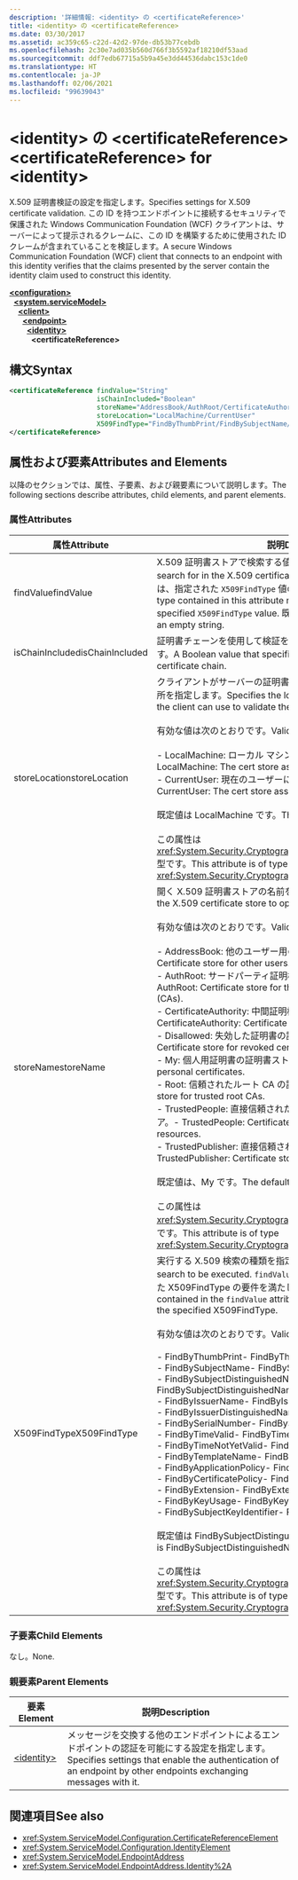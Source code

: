 ```yaml
---
description: '詳細情報: <identity> の <certificateReference>'
title: <identity> の <certificateReference>
ms.date: 03/30/2017
ms.assetid: ac359c65-c22d-42d2-97de-db53b77cebdb
ms.openlocfilehash: 2c30e7ad035b560d766f3b5592af18210df53aad
ms.sourcegitcommit: ddf7edb67715a5b9a45e3dd44536dabc153c1de0
ms.translationtype: HT
ms.contentlocale: ja-JP
ms.lasthandoff: 02/06/2021
ms.locfileid: "99639043"
---
```

# <a name="certificatereference-for-identity"></a><span data-ttu-id="f822b-103">\<identity> の \<certificateReference></span><span class="sxs-lookup"><span data-stu-id="f822b-103">\<certificateReference> for \<identity></span></span>

<span data-ttu-id="f822b-104">X.509 証明書検証の設定を指定します。</span><span class="sxs-lookup"><span data-stu-id="f822b-104">Specifies settings for X.509 certificate validation.</span></span> <span data-ttu-id="f822b-105">この ID を持つエンドポイントに接続するセキュリティで保護された Windows Communication Foundation (WCF) クライアントは、サーバーによって提示されるクレームに、この ID を構築するために使用された ID クレームが含まれていることを検証します。</span><span class="sxs-lookup"><span data-stu-id="f822b-105">A secure Windows Communication Foundation (WCF) client that connects to an endpoint with this identity verifies that the claims presented by the server contain the identity claim used to construct this identity.</span></span>  
  
[**\<configuration>**](../configuration-element.md)\
&nbsp;&nbsp;[**\<system.serviceModel>**](system-servicemodel.md)\
&nbsp;&nbsp;&nbsp;&nbsp;[**\<client>**](client.md)\
&nbsp;&nbsp;&nbsp;&nbsp;&nbsp;&nbsp;[**\<endpoint>**](endpoint-of-client.md)\
&nbsp;&nbsp;&nbsp;&nbsp;&nbsp;&nbsp;&nbsp;&nbsp;[**\<identity>**](identity.md)\
&nbsp;&nbsp;&nbsp;&nbsp;&nbsp;&nbsp;&nbsp;&nbsp;&nbsp;&nbsp;**\<certificateReference>**  
  
## <a name="syntax"></a><span data-ttu-id="f822b-106">構文</span><span class="sxs-lookup"><span data-stu-id="f822b-106">Syntax</span></span>  
  
```xml  
<certificateReference findValue="String"
                      isChainIncluded="Boolean"
                      storeName="AddressBook/AuthRoot/CertificateAuthority/Disallowed/My/Root/TrustedPeople/TrustedPublisher"
                      storeLocation="LocalMachine/CurrentUser"
                      X509FindType="FindByThumbPrint/FindBySubjectName/FindBySubjectDistinguishedName/FindByIssuerName/FindByIssuerDistinguishedName/FindBySerialNumber/FindByTimeValid/FindByTimeNotYetValid/FindByTemplateName/FindByApplicationPolicy/FindByCertificatePolicy/FindByExtension/FindByKeyUsage/FindBySubjectKeyIdentifier">
</certificateReference>
```  
  
## <a name="attributes-and-elements"></a><span data-ttu-id="f822b-107">属性および要素</span><span class="sxs-lookup"><span data-stu-id="f822b-107">Attributes and Elements</span></span>  

 <span data-ttu-id="f822b-108">以降のセクションでは、属性、子要素、および親要素について説明します。</span><span class="sxs-lookup"><span data-stu-id="f822b-108">The following sections describe attributes, child elements, and parent elements.</span></span>  
  
### <a name="attributes"></a><span data-ttu-id="f822b-109">属性</span><span class="sxs-lookup"><span data-stu-id="f822b-109">Attributes</span></span>  
  
|<span data-ttu-id="f822b-110">属性</span><span class="sxs-lookup"><span data-stu-id="f822b-110">Attribute</span></span>|<span data-ttu-id="f822b-111">説明</span><span class="sxs-lookup"><span data-stu-id="f822b-111">Description</span></span>|  
|---------------|-----------------|  
|<span data-ttu-id="f822b-112">findValue</span><span class="sxs-lookup"><span data-stu-id="f822b-112">findValue</span></span>|<span data-ttu-id="f822b-113">X.509 証明書ストアで検索する値を指定します。</span><span class="sxs-lookup"><span data-stu-id="f822b-113">Specifies the value to search for in the X.509 certificate store.</span></span> <span data-ttu-id="f822b-114">この属性に格納されている型は、指定された `X509FindType` 値の要件を満たす必要があります。</span><span class="sxs-lookup"><span data-stu-id="f822b-114">The type contained in this attribute must satisfy the requirements of the specified `X509FindType` value.</span></span> <span data-ttu-id="f822b-115">既定値は空の文字列です。</span><span class="sxs-lookup"><span data-stu-id="f822b-115">The default is an empty string.</span></span>|  
|<span data-ttu-id="f822b-116">isChainIncluded</span><span class="sxs-lookup"><span data-stu-id="f822b-116">isChainIncluded</span></span>|<span data-ttu-id="f822b-117">証明書チェーンを使用して検証を行うかどうかを指定するブール値です。</span><span class="sxs-lookup"><span data-stu-id="f822b-117">A Boolean value that specifies if the validation is done using a certificate chain.</span></span>|  
|<span data-ttu-id="f822b-118">storeLocation</span><span class="sxs-lookup"><span data-stu-id="f822b-118">storeLocation</span></span>|<span data-ttu-id="f822b-119">クライアントがサーバーの証明書の検証に使用できる証明書ストアの場所を指定します。</span><span class="sxs-lookup"><span data-stu-id="f822b-119">Specifies the location of the certificate store that the client can use to validate the server’s certificate.</span></span><br /><br /> <span data-ttu-id="f822b-120">有効な値は次のとおりです。</span><span class="sxs-lookup"><span data-stu-id="f822b-120">Valid values include the following:</span></span><br /><br /> <span data-ttu-id="f822b-121">-   LocalMachine: ローカル マシンに割り当てられた証明書ストア。</span><span class="sxs-lookup"><span data-stu-id="f822b-121">-   LocalMachine: The cert store assigned to the local machine.</span></span><br /><span data-ttu-id="f822b-122">-   CurrentUser: 現在のユーザーに割り当てられた証明書ストア。</span><span class="sxs-lookup"><span data-stu-id="f822b-122">-   CurrentUser: The cert store assigned to the current user.</span></span><br /><br /> <span data-ttu-id="f822b-123">既定値は LocalMachine です。</span><span class="sxs-lookup"><span data-stu-id="f822b-123">The default value is LocalMachine.</span></span><br /><br /> <span data-ttu-id="f822b-124">この属性は <xref:System.Security.Cryptography.X509Certificates.StoreLocation> 型です。</span><span class="sxs-lookup"><span data-stu-id="f822b-124">This attribute is of type <xref:System.Security.Cryptography.X509Certificates.StoreLocation>.</span></span>|  
|<span data-ttu-id="f822b-125">storeName</span><span class="sxs-lookup"><span data-stu-id="f822b-125">storeName</span></span>|<span data-ttu-id="f822b-126">開く X.509 証明書ストアの名前を指定します。</span><span class="sxs-lookup"><span data-stu-id="f822b-126">Specifies the name of the X.509 certificate store to open.</span></span><br /><br /> <span data-ttu-id="f822b-127">有効な値は次のとおりです。</span><span class="sxs-lookup"><span data-stu-id="f822b-127">Valid values include the following:</span></span><br /><br /> <span data-ttu-id="f822b-128">-   AddressBook: 他のユーザー用の証明書ストア。</span><span class="sxs-lookup"><span data-stu-id="f822b-128">-   AddressBook: Certificate store for other users.</span></span><br /><span data-ttu-id="f822b-129">-   AuthRoot: サードパーティ証明機関 (CA) の証明書ストア。</span><span class="sxs-lookup"><span data-stu-id="f822b-129">-   AuthRoot: Certificate store for third-party certification authorities (CAs).</span></span><br /><span data-ttu-id="f822b-130">-   CertificateAuthority: 中間証明機関 (CA) の証明書ストア。</span><span class="sxs-lookup"><span data-stu-id="f822b-130">-   CertificateAuthority: Certificate store for intermediate CAs.</span></span><br /><span data-ttu-id="f822b-131">-   Disallowed: 失効した証明書の証明書ストア。</span><span class="sxs-lookup"><span data-stu-id="f822b-131">-   Disallowed: Certificate store for revoked certificates.</span></span><br /><span data-ttu-id="f822b-132">-   My: 個人用証明書の証明書ストア。</span><span class="sxs-lookup"><span data-stu-id="f822b-132">-   My: Certificate store for personal certificates.</span></span><br /><span data-ttu-id="f822b-133">-   Root: 信頼されたルート CA の証明書ストア。</span><span class="sxs-lookup"><span data-stu-id="f822b-133">-   Root: Certificate store for trusted root CAs.</span></span><br /><span data-ttu-id="f822b-134">-   TrustedPeople: 直接信頼されたユーザーやリソースの証明書ストア。</span><span class="sxs-lookup"><span data-stu-id="f822b-134">-   TrustedPeople: Certificate store for directly trusted people and resources.</span></span><br /><span data-ttu-id="f822b-135">-   TrustedPublisher: 直接信頼された発行者の証明書ストア。</span><span class="sxs-lookup"><span data-stu-id="f822b-135">-   TrustedPublisher: Certificate store for directly trusted publishers.</span></span><br /><br /> <span data-ttu-id="f822b-136">既定値は、My です。</span><span class="sxs-lookup"><span data-stu-id="f822b-136">The default value is My.</span></span><br /><br /> <span data-ttu-id="f822b-137">この属性は <xref:System.Security.Cryptography.X509Certificates.StoreName> 型です。</span><span class="sxs-lookup"><span data-stu-id="f822b-137">This attribute is of type <xref:System.Security.Cryptography.X509Certificates.StoreName>.</span></span>|  
|<span data-ttu-id="f822b-138">X509FindType</span><span class="sxs-lookup"><span data-stu-id="f822b-138">X509FindType</span></span>|<span data-ttu-id="f822b-139">実行する X.509 検索の種類を指定します。</span><span class="sxs-lookup"><span data-stu-id="f822b-139">Specifies the type of X.509 search to be executed.</span></span> <span data-ttu-id="f822b-140">`findValue` 属性に含まれている型は、指定された X509FindType の要件を満たしている必要があります。</span><span class="sxs-lookup"><span data-stu-id="f822b-140">The type contained in the `findValue` attribute must satisfy the requirements of the specified X509FindType.</span></span><br /><br /> <span data-ttu-id="f822b-141">有効な値は次のとおりです。</span><span class="sxs-lookup"><span data-stu-id="f822b-141">Valid values include the following:</span></span><br /><br /> <span data-ttu-id="f822b-142">-   FindByThumbPrint</span><span class="sxs-lookup"><span data-stu-id="f822b-142">-   FindByThumbPrint</span></span><br /><span data-ttu-id="f822b-143">-   FindBySubjectName</span><span class="sxs-lookup"><span data-stu-id="f822b-143">-   FindBySubjectName</span></span><br /><span data-ttu-id="f822b-144">-   FindBySubjectDistinguishedName</span><span class="sxs-lookup"><span data-stu-id="f822b-144">-   FindBySubjectDistinguishedName</span></span><br /><span data-ttu-id="f822b-145">-   FindByIssuerName</span><span class="sxs-lookup"><span data-stu-id="f822b-145">-   FindByIssuerName</span></span><br /><span data-ttu-id="f822b-146">-   FindByIssuerDistinguishedName</span><span class="sxs-lookup"><span data-stu-id="f822b-146">-   FindByIssuerDistinguishedName</span></span><br /><span data-ttu-id="f822b-147">-   FindBySerialNumber</span><span class="sxs-lookup"><span data-stu-id="f822b-147">-   FindBySerialNumber</span></span><br /><span data-ttu-id="f822b-148">-   FindByTimeValid</span><span class="sxs-lookup"><span data-stu-id="f822b-148">-   FindByTimeValid</span></span><br /><span data-ttu-id="f822b-149">-   FindByTimeNotYetValid</span><span class="sxs-lookup"><span data-stu-id="f822b-149">-   FindByTimeNotYetValid</span></span><br /><span data-ttu-id="f822b-150">-   FindByTemplateName</span><span class="sxs-lookup"><span data-stu-id="f822b-150">-   FindByTemplateName</span></span><br /><span data-ttu-id="f822b-151">-   FindByApplicationPolicy</span><span class="sxs-lookup"><span data-stu-id="f822b-151">-   FindByApplicationPolicy</span></span><br /><span data-ttu-id="f822b-152">-   FindByCertificatePolicy</span><span class="sxs-lookup"><span data-stu-id="f822b-152">-   FindByCertificatePolicy</span></span><br /><span data-ttu-id="f822b-153">-   FindByExtension</span><span class="sxs-lookup"><span data-stu-id="f822b-153">-   FindByExtension</span></span><br /><span data-ttu-id="f822b-154">-   FindByKeyUsage</span><span class="sxs-lookup"><span data-stu-id="f822b-154">-   FindByKeyUsage</span></span><br /><span data-ttu-id="f822b-155">-   FindBySubjectKeyIdentifier</span><span class="sxs-lookup"><span data-stu-id="f822b-155">-   FindBySubjectKeyIdentifier</span></span><br /><br /> <span data-ttu-id="f822b-156">既定値は FindBySubjectDistinguishedName です。</span><span class="sxs-lookup"><span data-stu-id="f822b-156">The default value is FindBySubjectDistinguishedName.</span></span><br /><br /> <span data-ttu-id="f822b-157">この属性は <xref:System.Security.Cryptography.X509Certificates.X509FindType> 型です。</span><span class="sxs-lookup"><span data-stu-id="f822b-157">This attribute is of type <xref:System.Security.Cryptography.X509Certificates.X509FindType>.</span></span>|  
  
### <a name="child-elements"></a><span data-ttu-id="f822b-158">子要素</span><span class="sxs-lookup"><span data-stu-id="f822b-158">Child Elements</span></span>  

 <span data-ttu-id="f822b-159">なし。</span><span class="sxs-lookup"><span data-stu-id="f822b-159">None.</span></span>  
  
### <a name="parent-elements"></a><span data-ttu-id="f822b-160">親要素</span><span class="sxs-lookup"><span data-stu-id="f822b-160">Parent Elements</span></span>  
  
|<span data-ttu-id="f822b-161">要素</span><span class="sxs-lookup"><span data-stu-id="f822b-161">Element</span></span>|<span data-ttu-id="f822b-162">説明</span><span class="sxs-lookup"><span data-stu-id="f822b-162">Description</span></span>|  
|-------------|-----------------|  
|[\<identity>](identity.md)|<span data-ttu-id="f822b-163">メッセージを交換する他のエンドポイントによるエンドポイントの認証を可能にする設定を指定します。</span><span class="sxs-lookup"><span data-stu-id="f822b-163">Specifies settings that enable the authentication of an endpoint by other endpoints exchanging messages with it.</span></span>|  
  
## <a name="see-also"></a><span data-ttu-id="f822b-164">関連項目</span><span class="sxs-lookup"><span data-stu-id="f822b-164">See also</span></span>

- <xref:System.ServiceModel.Configuration.CertificateReferenceElement>
- <xref:System.ServiceModel.Configuration.IdentityElement>
- <xref:System.ServiceModel.EndpointAddress>
- <xref:System.ServiceModel.EndpointAddress.Identity%2A>
